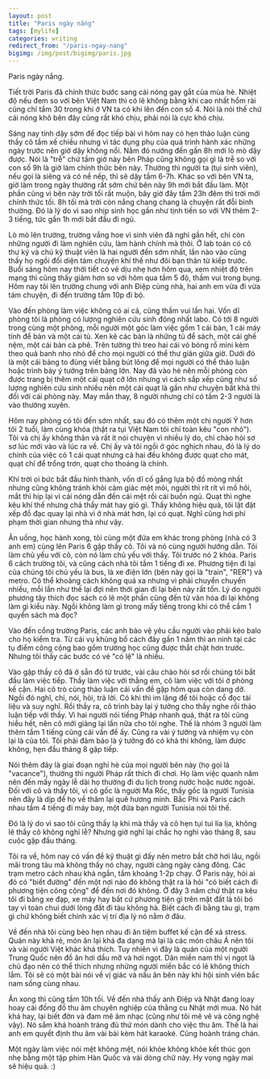 ```yaml
---
layout: post
title: "Paris ngày nắng"
tags: [mylife]
categories: writing
redirect_from: "/paris-ngay-nang"
bigimg: /img/post/bigimg/paris.jpg
---
```

Paris ngày nắng.

Tiết trời Paris đã chính thức bước sang cái nóng gay gắt của mùa hè. Nhiệt độ nếu đem so với bên Việt Nam thì có lẽ không bằng khi cao nhất hổm rài cũng chỉ tầm 30 trong khi ở VN ta có khi lên đến con số 4. Nói là nói thế chứ cái nóng khô bên đây cũng rất khó chịu, phải nói là cực khó chịu. 

Sáng nay tính dậy sớm để đọc tiếp bài vì hôm nay có hẹn thảo luận cùng thầy cô tầm xế chiều nhưng vì tác dụng phụ của quá trình hành xác những ngày trước nên giờ dậy không nổi. Nằm đó nướng đến gần 8h mới lò mò dậy được. Nói là "trễ" chứ tầm giờ này bên Pháp cũng không gọi gì là trễ so với con số 9h là giờ làm chính thức bên này. Thường thì người ta (tụi sinh viên), nếu gọi là siêng và có nề nếp, thì sẽ dậy tầm 6-7h. Khác so với bên VN ta, giờ làm trong ngày thường rất sớm chứ bên này 9h mới bắt đầu làm. Một phần cũng vì bên này trời tối rất muộn, bây giờ đây tầm 23h đêm thì trời mới chính thức tối. 8h tối mà trời còn nắng chang chang là chuyện rất đỗi bình thường. Đó là lý do vì sao nhịp sinh học gần như tịnh tiến so với VN thêm 2-3 tiếng, tức gần 1h mới bắt đầu đi ngủ.

Lò mò lên trường, trường vắng hoe vì sinh viên đã nghỉ gần hết, chỉ còn những người đi làm nghiên cứu, làm hành chính mà thôi. Ở lab toán có cô thư ký và chú kỹ thuật viên là hai người đến sớm nhất, lần nào vào cũng thấy họ ngồi đối diện tám chuyện khí thế như đôi bạn thân từ kiếp trước. Buổi sáng hôm nay thời tiết có vẻ dịu nhẹ hơn hôm qua, xem nhiệt độ trên mạng thì cũng thấy giảm hơn so với hôm qua tầm 5 độ, thầm vui trong bụng. Hôm nay tôi lên trường chung với anh Điệp cùng nhà, hai anh em vừa đi vừa tám chuyện, đi đến trường tầm 10p đi bộ. 

Vào đến phòng làm việc không có ai cả, cũng thầm vui lần hai. Vốn dĩ phòng tôi là phòng có lượng nghiên cứu sinh đông nhất labo. Có tới 8 người trong cùng một phòng, mỗi người một góc làm việc gồm 1 cái bàn, 1 cái máy tính để bàn và một cái tủ. Xen kẽ các bàn là những tủ để sách, một cái ghế nệm, một cái bàn cà phê. Trên tường thì treo hai cái vỏ bóng rổ mini kèm theo quả banh nho nhỏ để cho mọi người có thể thư giãn giữa giờ. Dưới đó là một cái bảng to đùng viết bằng bút lông để mọi người có thể thảo luận hoặc trình bày ý tưởng trên bảng lớn. Nay đã vào hè nên mỗi phòng còn được trang bị thêm một cái quạt cỡ lớn nhưng vì cách sắp xếp cũng như số lượng nghiên cứu sinh nhiều nên một cái quạt là gần như chuyện bất khả thi đối với cái phòng này. May mắn thay, 8 người nhưng chỉ có tầm 2-3 người là vào thường xuyên.

Hôm nay phòng có tôi đến sớm nhất, sau đó có thêm một chị người Ý hơn tôi 2 tuổi, làm cùng khóa (thật ra tụi Việt Nam tôi chỉ toàn kêu "con nhỏ"). Tôi và chị ấy không thân và rất ít nói chuyện vì nhiều lý do, chỉ chào hỏi sơ sơ lúc mới vào và lúc ra về. Chị ấy và tôi ngồi ở góc nghịch nhau, đó là lý do chính của việc có 1 cái quạt nhưng cả hai đều không được quạt cho mát, quạt chỉ để trổng trơn, quạt cho thoáng là chính.

Khí trời oi bức bắt đầu hình thành, vốn dĩ cố gắng lựa bộ đồ mỏng nhất nhưng cũng không tránh khỏi cảm giác mệt mỏi, người thì rít rít vì mồ hôi, mắt thì híp lại vì cái nóng dẫn đến cái mệt rồi cái buồn ngủ. Quạt thì nghe kêu khí thế nhưng chả thấy mát hay gió gì. Thấy không hiệu quả, tôi lật đật xếp đồ đạc quay lại nhà vì ở nhà mát hơn, lại có quạt. Nghĩ cũng hơi phí phạm thời gian nhưng thà như vậy.

Ăn uống, học hành xong, tôi cùng một đứa em khác trong phòng (nhà có 3 anh em) cùng lên Paris 6 gặp thầy cô. Tôi và nó cùng người hướng dẫn. Tôi làm chủ yếu với cô, còn nó làm chủ yếu với thầy. Tôi trước nó 2 khóa. Paris 6 cách trường tôi, và cũng cách nhà tôi tầm 1 tiếng đi xe. Phương tiện đi lại của chúng tôi chủ yếu là bus, là xe điện lớn (bên này gọi là "train", "RER") và metro. Có thể khoảng cách không quá xa nhưng vì phải chuyển chuyến nhiều, mỗi lần như thế lại đợi nên thời gian đi lại bên này rất tốn. Lý do người phương tây thích đọc sách có lẽ một phần cũng đến từ văn hóa đi lại không làm gì kiểu này. Ngồi không làm gì trong mấy tiếng trong khi có thể cầm 1 quyển sách mà đọc?

Vào đến cổng trường Paris, các anh bảo vệ yêu cầu người vào phải kéo balo cho họ kiểm tra. Từ cái vụ khủng bố cách đây gần 1 năm thì an ninh tại các tụ điểm công cộng bao gồm trường học cũng được thắt chặt hơn trước. Nhưng tôi thấy các bước có vẻ "có lệ" là nhiều.

Vào gặp thầy cô đã ở sẵn đó từ trước, vài câu chào hỏi sơ rồi chúng tôi bắt đầu làm việc tiếp. Thầy làm việc với thằng em, cô làm việc với tôi ở phòng kế cận. Hai cô trò cùng thảo luận cái vấn đề gặp hôm qua còn dang dở. Ngồi đó nghĩ, chỉ, nói, hỏi, trả lời. Có khi thì im lặng để tôi hoặc cổ đọc tài liệu và suy nghĩ. Rồi thầy ra, cô trình bày lại ý tưởng cho thầy nghe rồi thảo luận tiếp với thầy. Vì hai người nói tiếng Pháp nhanh quá, thật ra tôi cũng hiểu hết, nên cô mới giảng lại lần nữa cho tôi nghe. Thế là nhóm 3 người làm thêm tầm 1 tiếng cũng cái vấn đề ấy. Cũng ra vài ý tưởng và nhiệm vụ còn lại là của tôi. Tôi phải đảm bảo là ý tưởng đó có khả thi không, làm được không, hẹn đầu tháng 8 gặp tiếp.

Nói thêm đây là giai đoạn nghỉ hè của mọi người bên này (họ gọi là "vacance"), thường thì người Pháp rất thích đi chơi. Họ làm việc quanh năm nên đến mấy ngày lễ dài họ thường đi du lịch trong nước hoặc nước ngoài. Đối với cô và thầy tôi, vì cô gốc là người Ma Rốc, thầy gốc là người Tunisia nên đây là dịp để họ về thăm lại quê hương mình. Bắc Phi và Paris cách nhau tầm 4 tiếng đi máy bay, một đứa bạn người Tunisia nói tôi thế.

Đó là lý do vì sao tôi cũng thấy lạ khi mà thầy và cô hẹn tụi tui lia lịa, không lẽ thầy cô không nghỉ lễ? Nhưng giờ nghĩ lại chắc họ nghỉ vào tháng 8, sau cuộc gặp đầu tháng.

Tôi ra về, hôm nay có vấn đề kỹ thuật gì đấy nên metro bắt chờ hơi lâu, ngồi mãi trong tàu mà không thấy nó chạy, người càng ngày càng đông. Các trạm metro cách nhau khá ngắn, tầm khoảng 1-2p chạy. Ở Paris này, hỏi ai đó có "biết đường" đến một nơi nào đó không thật ra là hỏi "có biết cách đi phương tiện công cộng" để đến nơi đó không. Ở đây 3 năm chứ thật ra kêu tôi đi bằng xe đạp, xe máy hay bất cứ phương tiện gì trên mặt đất là tôi bó tay vì toàn chui dưới lòng đất đi tàu không hà. Biết cách đi bằng tàu gì, trạm gì chứ không biết chính xác vị trí địa lý nó nằm ở đâu.

Về đến nhà tôi cùng bèo hẹn nhau đi ăn tiệm buffet kế cận để xả stress. Quán này khá rẻ, món ăn lại khá đa dạng mà lại là các món châu Á nên tôi và vài người Việt khác khá thích. Tuy nhiên vì đây là quán của một người Trung Quốc nên đồ ăn hơi dầu mỡ và hơi ngọt. Dân miền nam thì vị ngọt là chủ đạo nên có thể thích nhưng những người miền bắc có lẽ không thích lắm. Tôi sẽ có một bài nói về vị giác và nấu ăn bên này khi hội sinh viên bắc nam sống cùng nhau.

Ăn xong thì cũng tầm 10h tối. Về đến nhà thấy anh Điệp và Nhật đang loay hoay cái đống đồ thu âm chuyên nghiệp của thằng cu Nhật mới mua. Nó hát khá hay, lại biết đờn và đam mê âm nhạc (cũng như tôi mê vẽ và công nghệ vậy). Nó sắm khá hoành tráng đủ thứ món dành cho việc thu âm. Thế là hai anh em quyết định thu âm vài bài kèm hát karaoké. Cũng hoành tráng chán.

Một ngày làm việc nói mệt không mệt, nói khỏe không khỏe kết thúc gọn nhẹ bằng một tập phim Hàn Quốc và vài dòng chữ này. Hy vọng ngày mai sẽ hiệu quả. :)